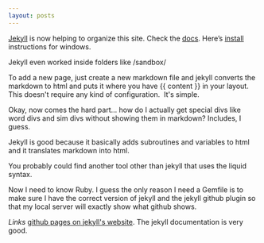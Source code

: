 ```yaml
---
layout: posts
---
```


[Jekyll](https://jekyllrb.com/) is now helping to organize this site. Check the [docs](https://jekyllrb.com/docs/). Here’s [install](https://jekyllrb.com/docs/installation/windows/) instructions for windows.

Jekyll even worked inside folders like /sandbox/

To add a new page, just create a new markdown file and jekyll converts the markdown to html and puts it where you have {{ content }} in your layout.  This doesn't require any kind of configuration.  It's simple.

Okay, now comes the hard part… how do I actually get special divs like word divs and sim divs without showing them in markdown? Includes, I guess.

Jekyll is good because it basically adds subroutines and variables to html and it translates markdown into html.

You probably could find another tool other than jekyll that uses the liquid syntax. 

Now I need to know Ruby. I guess the only reason I need a Gemfile is to make sure I have the correct version of jekyll and the jekyll github plugin so that my local server will exactly show what github shows.

*Links*
[github pages on jekyll's website](https://jekyllrb.com/docs/github-pages/).  The jekyll documentation is very good.

 
